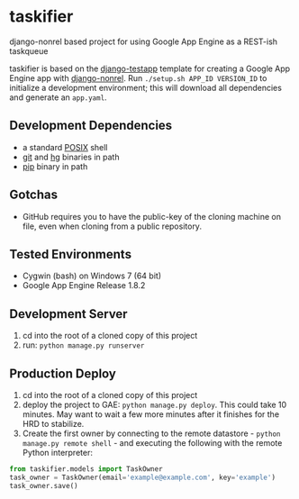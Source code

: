 taskifier
============

django-nonrel based project for using Google App Engine as a REST-ish taskqueue

taskifier is based on the [django-testapp](https://github.com/django-nonrel/django-testapp)
template for creating a Google App Engine app with [django-nonrel](https://github.com/django-nonrel).
Run `./setup.sh APP_ID VERSION_ID` to initialize a development environment;
this will download all dependencies and generate an `app.yaml`.

Development Dependencies
------------
- a standard [POSIX](http://en.wikipedia.org/wiki/POSIX#POSIX-oriented_operating_systems) shell
- [git](http://git-scm.com/downloads) and [hg](http://mercurial.selenic.com/wiki/Download) binaries in path
- [pip](http://pypi.python.org/pypi/pip) binary in path

Gotchas
------------
- GitHub requires you to have the public-key of the cloning machine on file,
even when cloning from a public repository.

Tested Environments
------------
- Cygwin (bash) on Windows 7 (64 bit)
- Google App Engine Release 1.8.2

Development Server
------------
1. cd into the root of a cloned copy of this project
2. run: `python manage.py runserver`

Production Deploy
------------
1. cd into the root of a cloned copy of this project
2. deploy the project to GAE: `python manage.py deploy`. This could take 10
minutes. May want to wait a few more minutes after it finishes for the HRD
to stabilize.
3. Create the first owner by connecting to the remote datastore -
`python manage.py remote shell` - and executing the following with the remote
Python interpreter:

```python
from taskifier.models import TaskOwner
task_owner = TaskOwner(email='example@example.com', key='example')
task_owner.save()
```
